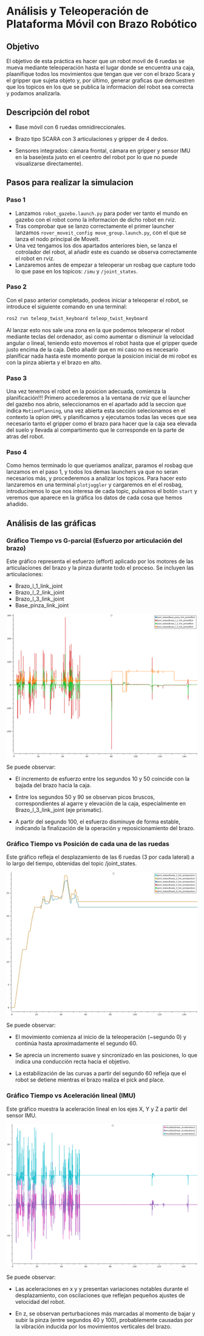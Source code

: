 # Análisis y Teleoperación de Plataforma Móvil con Brazo Robótico

## Objetivo
El objetivo de esta práctica es hacer que un robot movil de 6 ruedas se mueva mediante teleoperación hasta el lugar donde se encuentra una caja, plaanifique todos los movimientos que tengan que ver con el brazo Scara y el gripper que sujeta objeto y, por último, generar graficas que demuestren que los topicos en los que se publica la informacion del robot sea correcta y podamos analizarla.

## Descripción del robot
* Base móvil con 6 ruedas omnidireccionales.

* Brazo tipo SCARA con 3 articulaciones y gripper de 4 dedos.

* Sensores integrados: cámara frontal, cámara en gripper y sensor IMU en la base(esta justo en el ceentro del robot por lo que no puede visualizarse directamente).

## Pasos para realizar la simulacion
### Paso 1
* Lanzamos `robot_gazebo.launch.py` para poder ver tanto el mundo en gazebo con el robot como la informacion de dicho robot en rviz.
* Tras comprobar que se lanzo correctamente el primer launcher lanzamos `rover_moveit_config move_group.launch.py`, con el que se lanza el nodo principal de MoveIt.
* Una vez tengamos los dos apartados anteriores bien, se lanza el cotrolador del robot, al añadir este es cuando se observa correctamente el robot en rviz.
* Lanzaremos antes de empezar a teleoperar un rosbag que capture todo lo que pase en los topicos: `/imu` y `/joint_states`.

### Paso 2
Con el paso anterior completado, podeos iniciar a teleoperar el robot, se introduce el siguiente comando en una terminal:
```bash
ros2 run teleop_twist_keyboard teleop_twist_keyboard
```
Al lanzar esto nos sale una zona en la que podemos teleoperar el robot mediante teclas del ordenador, asi como aumentar o disminuir la velocidad angular o lineal, teniendo esto movemos el robot hasta que el gripper quede justo encima de la caja. Debo añadir que en mi caso no es necesario planificar nada hasta este momento porque la posicion inicial de mi robot es con la pinza abierta y el brazo en alto.

### Paso 3
Una vez tenemos el robot en la posicion adecuada, comienza la planificación!!! Primero accederemos a la ventana de rviz que el launcher del gazebo nos abrio, seleccionamos en el apartado add la seccion que indica `MotionPlanning`, una vez abierta esta sección selecionamos en el contexto la opion `OMPL` y planificamos y ejecutamos todas las veces que sea necesario tanto el gripper como el brazo para hacer que la caja sea elevada del suelo y llevada al compartimento que le corresponde en la parte de atras del robot.

### Paso 4
Como hemos terminado lo que queriamos analizar, paramos el rosbag que lanzamos en el paso 1, y todos los demas launchers ya que no seran necesarios más, y procederemos a analizar los topicos. Para hacer esto lanzaremos en una terminal `plotjuggler` y cargaremos en el el rosbag, introduciremos lo que nos interesa de cada topic, pulsamos el botón `start` y veremos que aparece en la gráfica los datos de cada cosa que hemos añadido.

## Análisis de las gráficas
### Gráfico Tiempo vs G-parcial (Esfuerzo por articulación del brazo)
Este gráfico representa el esfuerzo (effort) aplicado por los motores de las articulaciones del brazo y la pinza durante todo el proceso. Se incluyen las articulaciones:
* Brazo_l_1_link_joint
* Brazo_l_2_link_joint
* Brazo_l_3_link_joint
* Base_pinza_link_joint

![Gráfico de esfuerzo](https://github.com/wissal1421/Repo_Practica3_Modelado/blob/78fd7797d6cdf2879b641041a613444d2578617e/grafico_gasto.png)

Se puede observar: 
* El incremento de esfuerzo entre los segundos 10 y 50 coincide con la bajada del brazo hacia la caja.

* Entre los segundos 50 y 90 se observan picos bruscos, correspondientes al agarre y elevación de la caja, especialmente en Brazo_l_3_link_joint (eje prismatic).

* A partir del segundo 100, el esfuerzo disminuye de forma estable, indicando la finalización de la operación y reposicionamiento del brazo.

### Gráfico Tiempo vs Posición de cada una de las ruedas
Este gráfico refleja el desplazamiento de las 6 ruedas (3 por cada lateral) a lo largo del tiempo, obtenidas del topic /joint_states.

![Gráfico de posición](https://github.com/wissal1421/Repo_Practica3_Modelado/blob/78fd7797d6cdf2879b641041a613444d2578617e/grafico_pos_ruedas.png)

Se puede observar:

* El movimiento comienza al inicio de la teleoperación (~segundo 0) y continúa hasta aproximadamente el segundo 60.

* Se aprecia un incremento suave y sincronizado en las posiciones, lo que indica una conducción recta hacia el objetivo.

* La estabilización de las curvas a partir del segundo 60 refleja que el robot se detiene mientras el brazo realiza el pick and place.

### Gráfico Tiempo vs Aceleración lineal (IMU)
Este gráfico muestra la aceleración lineal en los ejes X, Y y Z a partir del sensor IMU.

![Gráfico de aceleración](https://github.com/wissal1421/Repo_Practica3_Modelado/blob/78fd7797d6cdf2879b641041a613444d2578617e/grafico_ac_ruedas.png)

Se puede observar:

* Las aceleraciones en x y y presentan variaciones notables durante el desplazamiento, con oscilaciones que reflejan pequeños ajustes de velocidad del robot.

* En z, se observan perturbaciones más marcadas al momento de bajar y subir la pinza (entre segundos 40 y 100), probablemente causadas por la vibración inducida por los movimientos verticales del brazo.
